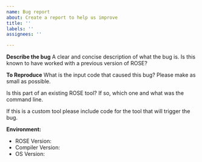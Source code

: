```yaml
---
name: Bug report
about: Create a report to help us improve
title: ''
labels: ''
assignees: ''

---
```


**Describe the bug**
A clear and concise description of what the bug is. Is this known to have worked with a previous version of ROSE?

**To Reproduce**
What is the input code that caused this bug? Please make as small as possible.

Is this part of an existing ROSE tool? If so, which one and what was the command line.

If this is a custom tool please include code for the tool that will trigger the bug.

**Environment:**
 - ROSE Version: 
 - Compiler Version:
 - OS Version:
